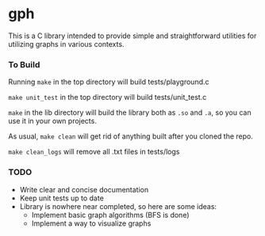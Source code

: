 # gph

This is a C library intended to provide simple and straightforward utilities for utilizing graphs in various contexts.

### To Build

Running `make` in the top directory will build tests/playground.c

`make unit_test` in the top directory will build tests/unit_test.c

`make` in the lib directory will build the library both as `.so` and `.a`, so you can use it in your own projects.

As usual, `make clean` will get rid of anything built after you cloned the repo.

`make clean_logs` will remove all .txt files in tests/logs


### TODO

* Write clear and concise documentation
* Keep unit tests up to date
* Library is nowhere near completed, so here are some ideas:
    - Implement basic graph algorithms (BFS is done)
    - Implement a way to visualize graphs
